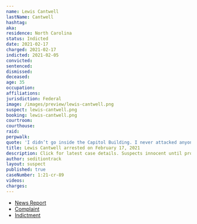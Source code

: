 ```yaml
---
name: Lewis Cantwell
lastName: Cantwell
hashtag:
aka:
residence: North Carolina
status: Indicted
date: 2021-02-17
charged: 2021-02-17
indicted: 2021-02-05
convicted: 
sentenced: 
dismissed: 
deceased:
age: 35
occupation:
affiliations:
jurisdiction: Federal
image: /images/preview/lewis-cantwell.png
suspect: lewis-cantwell.png
booking: lewis-cantwell.png
courtroom:
courthouse:
raid:
perpwalk:
quote: 'I didn’t go inside the Capitol Building. I never attacked anyone. I was there filming.'
title: Lewis Cantwell arrested on February 17, 2021
description: Click for latest case details. Suspects innocent until proven guilty.
author: seditiontrack
layout: suspect
published: true
caseNumber: 1:21-cr-89
videos:
charges:
---
```

- [News Report](https://www.smokymountainnews.com/news/item/30846-sylva-man-arrested-in-connection-with-capitol-riots)
- [Complaint](https://extremism.gwu.edu/sites/g/files/zaxdzs2191/f/Lewis%20Easton%20Cantwell%20Indictment.pdf)
- [Indictment](https://www.justice.gov/usao-dc/case-multi-defendant/file/1378511/download)
